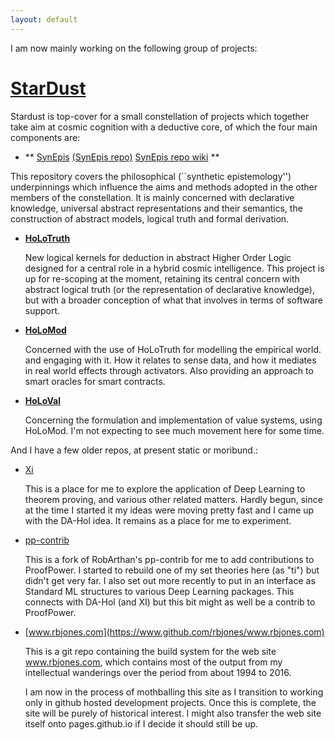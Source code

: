 ```yaml
---
layout: default
---
```


I am now mainly working on the following group of projects:
# [StarDust](https://github.com/rbjones/StarDust)

  Stardust is top-cover for a small constellation of projects which together take aim at cosmic cognition with a deductive core, of which the four main components are:

- ** [SynEpis](SynEpis/index.md) [(SynEpis repo)](https://github.com/rbjones/SynEpis)  [SynEpis repo wiki](https://github.com/rbjones/SynEpis/wiki) **

This repository covers the philosophical (``synthetic epistemology'') underpinnings which influence the aims and methods adopted in the other members of the constellation.
It is mainly concerned with declarative knowledge, universal abstract representations and their semantics, the construction of abstract models, logical truth and  formal derivation.

- **[HoLoTruth](https://github.com/rbjones/HoLoTruth)**

  New logical kernels for deduction in abstract Higher Order Logic designed for a central role in a hybrid cosmic intelligence.
  This project is up for re-scoping at the moment, retaining its central concern with abstract logical truth (or the representation of declarative knowledge), but with a broader conception of what that involves in terms of software support.

- **[HoLoMod](https://github.com/rbjones/HoLoMod)**

  Concerned with the use of HoLoTruth for modelling the empirical world. and engaging with it.
  How it relates to sense data, and how it mediates in real world effects through activators.
  Also providing an approach to smart oracles for smart contracts.

- **[HoLoVal](https://github.com/rbjones/HoLoVal)**

  Concerning the formulation and implementation of value systems, using HoLoMod.
  I'm not expecting to see much movement here for some time.

And I have a few older repos, at present static or moribund.:

- [Xi](https://www.github.com/rbjones/Xi)

  This is a place for me to explore the application of Deep Learning to theorem proving, and various other related matters.
  Hardly begun, since at the time I started it my ideas were moving pretty fast and I came up with the DA-Hol idea.
  It remains as a place for me to experiment.

- [pp-contrib](https://www.github.com/rbjones/pp-contrib)

  This is a fork of RobArthan's pp-contrib for me to add contributions to ProofPower.
  I started to rebuild one of my set theories here (as "ti") but didn't get very far.
  I also set out more recently to put in an interface as Standard ML structures to various Deep Learning packages.
  This connects with DA-Hol (and XI) but this bit might as well be a contrib to ProofPower.

- [www.rbjones.com](https://www.github.com/rbjones/www.rbjones.com)

  This is a git repo containing the build system for the web site www.rbjones.com, which contains most of the output from my intellectual wanderings over the period from about 1994 to 2016.

  I am now in the process of mothballing this site as I transition to working only in github hosted development projects.
  Once this is complete, the site will be purely of historical interest.
  I might also transfer the web site itself onto pages.github.io if I decide it should still be up.
